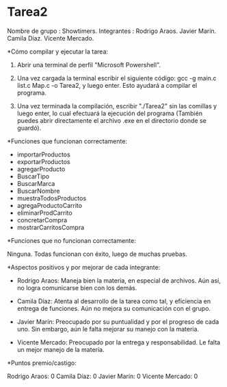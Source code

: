 # Tarea2
Nombre de grupo : Showtimers.
Integrantes : Rodrigo Araos.
              Javier Marín.
              Camila Díaz.
              Vicente Mercado.

*Cómo compilar y ejecutar la tarea:

1. Abrir una terminal de perfil "Microsoft Powershell".

2. Una vez cargada la terminal escribir el siguiente código:
gcc -g main.c list.c Map.c -o Tarea2, y luego enter. Esto ayudará a compilar el programa.

3. Una vez terminada la compilación, escribir "./Tarea2" sin las comillas y luego enter, lo
cual efectuará la ejecución del programa
(También puedes abrir directamente el archivo .exe en el directorio donde se guardó).

*Funciones que funcionan correctamente:
- importarProductos
- exportarProductos
- agregarProducto
- BuscarTipo
- BuscarMarca
- BuscarNombre
- muestraTodosProductos
- agregaProductoCarrito
- eliminarProdCarrito
- concretarCompra
- mostrarCarritosCompra

*Funciones que no funcionan correctamente:

Ninguna. Todas funcionan con éxito, luego de muchas pruebas.

*Aspectos positivos y por mejorar de cada integrante:

- Rodrigo Araos: Maneja bien la materia, en especial de archivos. Aún así, no logra comunicarse bien con los demás.

- Camila Díaz: Atenta al desarrollo de la tarea como tal, y eficiencia en entrega de funciones. Aún no mejora su comunicación con el grupo.

- Javier Marín: Preocupado por su puntualidad y por el progreso de cada uno. Sin embargo, aún le falta mejorar su manejo con la materia.

- Vicente Mercado: Preocupado por la entrega y responsabilidad. Le falta un mejor manejo de la materia.

*Puntos premio/castigo:

Rodrigo Araos: 0
Camila Díaz: 0
Javier Marín: 0
Vicente Mercado: 0